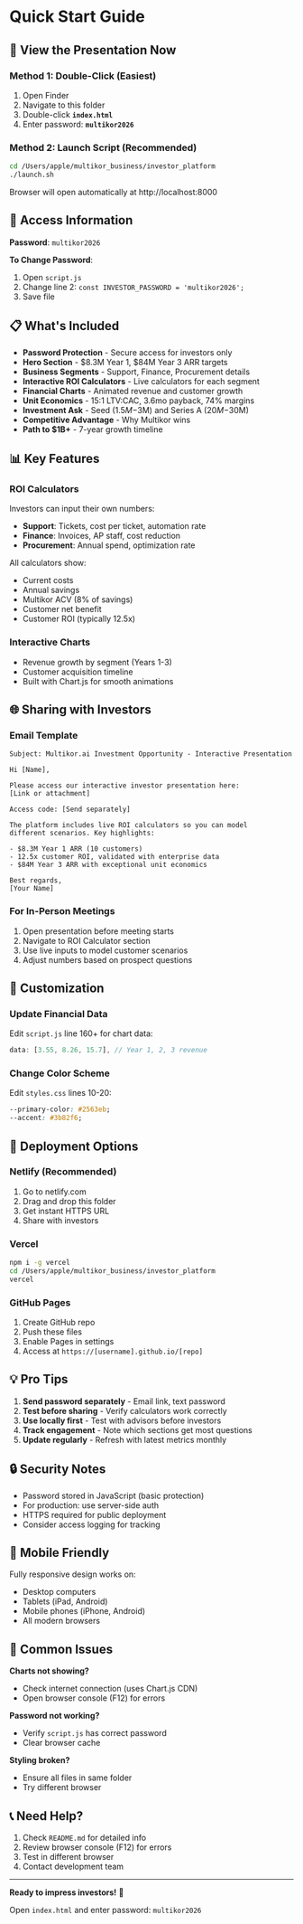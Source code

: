 # Quick Start Guide

## 🎯 View the Presentation Now

### Method 1: Double-Click (Easiest)
1. Open Finder
2. Navigate to this folder
3. Double-click **`index.html`**
4. Enter password: **`multikor2026`**

### Method 2: Launch Script (Recommended)
```bash
cd /Users/apple/multikor_business/investor_platform
./launch.sh
```
Browser will open automatically at http://localhost:8000

## 🔑 Access Information

**Password**: `multikor2026`

**To Change Password**:
1. Open `script.js`
2. Change line 2: `const INVESTOR_PASSWORD = 'multikor2026';`
3. Save file

## 📋 What's Included

- **Password Protection** - Secure access for investors only
- **Hero Section** - $8.3M Year 1, $84M Year 3 ARR targets
- **Business Segments** - Support, Finance, Procurement details
- **Interactive ROI Calculators** - Live calculators for each segment
- **Financial Charts** - Animated revenue and customer growth
- **Unit Economics** - 15:1 LTV:CAC, 3.6mo payback, 74% margins
- **Investment Ask** - Seed ($1.5M-$3M) and Series A ($20M-$30M)
- **Competitive Advantage** - Why Multikor wins
- **Path to $1B+** - 7-year growth timeline

## 📊 Key Features

### ROI Calculators
Investors can input their own numbers:
- **Support**: Tickets, cost per ticket, automation rate
- **Finance**: Invoices, AP staff, cost reduction
- **Procurement**: Annual spend, optimization rate

All calculators show:
- Current costs
- Annual savings
- Multikor ACV (8% of savings)
- Customer net benefit
- Customer ROI (typically 12.5x)

### Interactive Charts
- Revenue growth by segment (Years 1-3)
- Customer acquisition timeline
- Built with Chart.js for smooth animations

## 🌐 Sharing with Investors

### Email Template
```
Subject: Multikor.ai Investment Opportunity - Interactive Presentation

Hi [Name],

Please access our interactive investor presentation here:
[Link or attachment]

Access code: [Send separately]

The platform includes live ROI calculators so you can model
different scenarios. Key highlights:

- $8.3M Year 1 ARR (10 customers)
- 12.5x customer ROI, validated with enterprise data
- $84M Year 3 ARR with exceptional unit economics

Best regards,
[Your Name]
```

### For In-Person Meetings
1. Open presentation before meeting starts
2. Navigate to ROI Calculator section
3. Use live inputs to model customer scenarios
4. Adjust numbers based on prospect questions

## 🎨 Customization

### Update Financial Data
Edit `script.js` line 160+ for chart data:
```javascript
data: [3.55, 8.26, 15.7], // Year 1, 2, 3 revenue
```

### Change Color Scheme
Edit `styles.css` lines 10-20:
```css
--primary-color: #2563eb;
--accent: #3b82f6;
```

## 🚀 Deployment Options

### Netlify (Recommended)
1. Go to netlify.com
2. Drag and drop this folder
3. Get instant HTTPS URL
4. Share with investors

### Vercel
```bash
npm i -g vercel
cd /Users/apple/multikor_business/investor_platform
vercel
```

### GitHub Pages
1. Create GitHub repo
2. Push these files
3. Enable Pages in settings
4. Access at `https://[username].github.io/[repo]`

## 💡 Pro Tips

1. **Send password separately** - Email link, text password
2. **Test before sharing** - Verify calculators work correctly
3. **Use locally first** - Test with advisors before investors
4. **Track engagement** - Note which sections get most questions
5. **Update regularly** - Refresh with latest metrics monthly

## 🔒 Security Notes

- Password stored in JavaScript (basic protection)
- For production: use server-side auth
- HTTPS required for public deployment
- Consider access logging for tracking

## 📱 Mobile Friendly

Fully responsive design works on:
- Desktop computers
- Tablets (iPad, Android)
- Mobile phones (iPhone, Android)
- All modern browsers

## 🐛 Common Issues

**Charts not showing?**
- Check internet connection (uses Chart.js CDN)
- Open browser console (F12) for errors

**Password not working?**
- Verify `script.js` has correct password
- Clear browser cache

**Styling broken?**
- Ensure all files in same folder
- Try different browser

## 📞 Need Help?

1. Check `README.md` for detailed info
2. Review browser console (F12) for errors
3. Test in different browser
4. Contact development team

---

**Ready to impress investors!** 🚀

Open `index.html` and enter password: `multikor2026`
